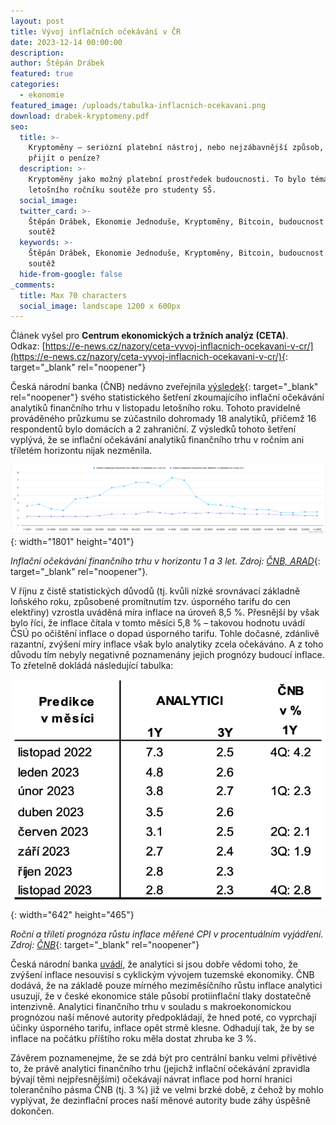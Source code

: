 ```yaml
---
layout: post
title: Vývoj inflačních očekávání v ČR
date: 2023-12-14 00:00:00
description:
author: Štěpán Drábek
featured: true
categories:
  - ekonomie
featured_image: /uploads/tabulka-inflacnich-ocekavani.png
download: drabek-kryptomeny.pdf
seo:
  title: >-
    Kryptoměny – seriózní platební nástroj, nebo nejzábavnější způsob, jak
    přijít o peníze?
  description: >-
    Kryptoměny jako možný platební prostředek budoucnosti. To bylo téma
    letošního ročníku soutěže pro studenty SŠ.
  social_image:
  twitter_card: >-
    Štěpán Drábek, Ekonomie Jednoduše, Kryptoměny, Bitcoin, budoucnost peněz,
    soutěž
  keywords: >-
    Štěpán Drábek, Ekonomie Jednoduše, Kryptoměny, Bitcoin, budoucnost peněz,
    soutěž
  hide-from-google: false
_comments:
  title: Max 70 characters
  social_image: landscape 1200 x 600px
---
```

Článek vyšel pro&nbsp;**Centrum ekonomických a tržních analýz (CETA)**. Odkaz:&nbsp;[https://e-news.cz/nazory/ceta-vyvoj-inflacnich-ocekavani-v-cr/](https://e-news.cz/nazory/ceta-vyvoj-inflacnich-ocekavani-v-cr/){: target="_blank" rel="noopener"}



Česká národní banka (ČNB) nedávno zveřejnila [výsledek](https://www.cnb.cz/export/sites/cnb/cs/financni-trhy/.galleries/inflacni_ocekavani_ft/inflacni_ocekavani_ft_2023/C_inflocek_11_2023.pdf){: target="_blank" rel="noopener"} svého statistického šetření zkoumajícího inflační očekávání analytiků finančního trhu v listopadu letošního roku. Tohoto pravidelně prováděného průzkumu se zúčastnilo dohromady 18 analytiků, přičemž 16 respondentů bylo domácích a 2 zahraniční. Z výsledků tohoto šetření vyplývá, že se inflační očekávání analytiků finančního trhu v ročním ani tříletém horizontu nijak nezměnila.



![](/uploads/listopad-inflacni-ocekavani.png){: width="1801" height="401"}



*Inflační očekávání finančního trhu v horizontu 1 a 3 let. Zdroj:* [*ČNB, ARAD*](https://www.cnb.cz/arad/#/cs/indicators){: target="_blank" rel="noopener"}*.*



V říjnu z čistě statistických důvodů (tj. kvůli nízké srovnávací základně loňského roku, způsobené promítnutím tzv. úsporného tarifu do cen elektřiny) vzrostla uváděná míra inflace na úroveň 8,5 %. Přesnější by však bylo říci, že inflace čítala v tomto měsíci 5,8 % – takovou hodnotu uvádí ČSÚ po očištění inflace o dopad úsporného tarifu. Tohle dočasné, zdánlivě razantní, zvýšení míry inflace však bylo analytiky zcela očekáváno. A z toho důvodu tím nebyly negativně poznamenány jejich prognózy budoucí inflace. To zřetelně dokládá následující tabulka:



![](/uploads/tabulka-inflacnich-ocekavani-1.png){: width="642" height="465"}



*Roční a tříletí prognóza růstu inflace měřené CPI v procentuálním vyjádření. Zdroj:* [*ČNB*](https://www.cnb.cz/export/sites/cnb/cs/financni-trhy/.galleries/inflacni_ocekavani_ft/inflacni_ocekavani_ft_2023/C_inflocek_11_2023.pdf){: target="_blank" rel="noopener"}



Česká národní banka [uvádí](https://www.cnb.cz/export/sites/cnb/cs/financni-trhy/.galleries/inflacni_ocekavani_ft/inflacni_ocekavani_ft_2023/C_inflocek_11_2023.pdf), že analytici si jsou dobře vědomi toho, že zvýšení inflace nesouvisí s cyklickým vývojem tuzemské ekonomiky. ČNB dodává, že na základě pouze mírného meziměsíčního růstu inflace analytici usuzují, že v české ekonomice stále působí protiinflační tlaky dostatečně intenzivně. Analytici finančního trhu v souladu s makroekonomickou prognózou naší měnové autority předpokládají, že hned poté, co vyprchají účinky úsporného tarifu, inflace opět strmě klesne. Odhadují tak, že by se inflace na počátku příštího roku měla dostat zhruba ke 3 %.



Závěrem poznamenejme, že se zdá být pro centrální banku velmi přívětivé to, že právě analytici finančního trhu (jejichž inflační očekávání zpravidla bývají těmi nejpřesnějšími) očekávají návrat inflace pod horní hranici tolerančního pásma ČNB (tj. 3 %) již ve velmi brzké době, z čehož by mohlo vyplývat, že dezinflační proces naší měnové autority bude záhy úspěšně dokončen.